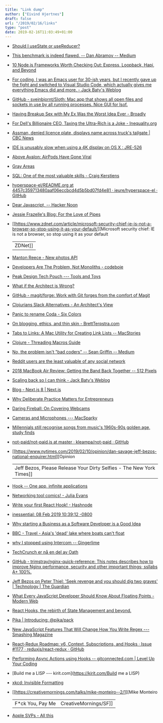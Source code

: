 ```yaml
---
title: "Link dump"
author: ["Eivind Hjertnes"]
draft: false
url: "/2019/02/16/links"
type: "post"
date: 2019-02-16T11:03:49+01:00
---
```


-   [Should
    I useState or useReducer?](https://kentcdodds.com/blog/should-i-usestate-or-usereducer)
-   [This
    benchmark is indeed flawed. -- Dan Abramov -- Medium](https://medium.com/@dan%5Fabramov/this-benchmark-is-indeed-flawed-c3d6b5b6f97f)
-   [10
    Node.js Frameworks Worth Checking Out: Express, Loopback, Hapi, and
    Beyond](https://medium.freecodecamp.org/10-node-js-frameworks-worth-checking-out-express-loopback-hapi-and-beyond-7b537b590f89)
-   [For
    coding, I was an Emacs user for 30-ish years, but I recently gave up
    the fight and switched to Visual Studio Code, which actually gives me
    everything Emacs did and more. - Jack Baty's Weblog](https://www.baty.blog/2019/for-coding-i-was-an-emacs-user-for-30-ish-years-but-i-recently-gave-up-the-fight-and-switched-to)
-   [GitHub - sveinbjornt/Sloth:
    Mac app that shows all open files and sockets in use by all running
    processes. Nice GUI for lsof.](https://github.com/sveinbjornt/Sloth)
-   [Having
    Breakup Sex with My Ex Was the Worst Idea Ever - Broadly](https://broadly.vice.com/en%5Fus/article/evep9j/should-you-have-breakup-sex-with-ex)
-   [For
    Dell's Billionaire CEO, Taxing the Ultra-Rich is a Joke -
    Inequality.org](https://inequality.org/great-divide/billionaire-ceo-taxing-rich-is-joke/)
-   [Assman,
    denied licence plate, displays name across truck's tailgate | CBC
    News](https://www.cbc.ca/news/canada/saskatchewan/dave-assman-sgi-vanity-licence-plate-1.5017377)
-   [IDE is unusably slow
    when using a 4K display on OS X : JRE-526](https://youtrack.jetbrains.com/issue/JRE-526)
-   [Above
    Avalon: AirPods Have Gone Viral](https://www.aboveavalon.com/notes/2019/2/11/airpods-have-gone-viral)
-   [Gray
    Areas](http://www.grayareas.xyz/2019/02/12/rare-black-panther.html)
-   [SQL:
    One of the most valuable skills - Craig Kerstiens](http://www.craigkerstiens.com/2019/02/12/sql-most-valuable-skill/)
-   [hyperspace-el/README.org
    at 4457c359713480aaf06eccbcd4d5b5bd07fd4e81 · ieure/hyperspace-el ·
    GitHub](https://github.com/ieure/hyperspace-el/blob/4457c359713480aaf06eccbcd4d5b5bd07fd4e81/README.org)
-   [Dear
    Javascript, -- Hacker Noon](https://hackernoon.com/dear-javascript-e52ab6b89dbb)
-   [Jessie
    Frazelle's Blog: For the Love of Pipes](https://blog.jessfraz.com/post/for-the-love-of-pipes/)
-   [[<https://www.zdnet.com/article/microsoft-security-chief-ie-is-not-a-browser-so-stop-using-it-as-your-default/>][Microsoft
    security chief: IE is not a browser, so stop using it as your default

    |         |
    |---------|
    | ZDNet]] |
-   [Manton
    Reece - New photos API](https://www.manton.org/2019/02/11/new-photos-api.html)
-   [Developers
    Are The Problem, Not Monoliths - codeboje](https://codeboje.de/developers-problem-not-monoliths/)
-   [Peak Design Tech
    Pouch --- Tools and Toys](http://toolsandtoys.net/peak-design-tech-pouch/)
-   [What
    if the Architect is Wrong?](https://www.yegor256.com/2019/01/15/what-if-architect-is-wrong.html)
-   [GitHub - magit/forge: Work with Git
    forges from the comfort of Magit](https://github.com/magit/forge/)
-   [Clojurians
    Slack Alternatives - An Architect's View](http://corfield.org/blog/2019/02/11/clojurians-slack-alternatives/)
-   [Panic to
    rename Coda - Six Colors](https://sixcolors.com/link/2019/02/panic-to-rename-coda/)
-   [On
    blogging, ethics, and thin skin - BrettTerpstra.com](http://brettterpstra.com/2019/02/13/on-blogging-ethics-and-thin-skin/)
-   [Tabs
    to Links: A Mac Utility for Creating Link Lists -- MacStories](https://www.macstories.net/reviews/tabs-to-links-a-mac-utility-for-creating-link-lists/)
-   [Clojure - Threading
    Macros Guide](https://clojure.org/guides/threading%5Fmacros)
-   [No,
    the problem isn't "bad coders" -- Sean Griffin -- Medium](https://medium.com/@sgrif/no-the-problem-isnt-bad-coders-ed4347810270)
-   [Reddit
    users are the least valuable of any social network](https://www.cnbc.com/2019/02/11/reddit-users-are-the-least-valuable-of-any-social-network.html)
-   [2018 MacBook
    Air Review: Getting the Band Back Together -- 512 Pixels](https://512pixels.net/2019/02/2018-macbook-air-review/)
-   [Scaling back
    so I can think - Jack Baty's Weblog](https://www.baty.blog/2019/scaling-back-so-i-can-think)
-   [Blog - Next.js 8 | Next.js](https://nextjs.org/blog/next-8)
-   [Why Deliberate Practice
    Matters for Entrepreneurs](https://www.entrepreneur.com/article/326343)
-   [Daring
    Fireball: On Covering Webcams](https://daringfireball.net/2019/02/on%5Fcovering%5Fwebcams)
-   [Cameras
    and Microphones --- MacSparky](https://www.macsparky.com/blog/2019/2/cameras-and-microphones)
-   [Millennials
    still recognise songs from music's 1960s-90s golden age, study finds](https://www.thejournal.ie/millennials-music-knowledge-1960s-4481978-Feb2019/)
-   [not-paid/not-paid.js
    at master · kleampa/not-paid · GitHub](https://github.com/kleampa/not-paid/blob/master/not-paid.js)
-   [[<https://www.nytimes.com/2019/02/10/opinion/dan-savage-jeff-bezos-national-enquirer.html>][Opinion

    |                                                                      |
    |----------------------------------------------------------------------|
    | Jeff Bezos, Please Release Your Dirty Selfies - The New York Times]] |
-   [Hook -- One app, infinite
    applications](https://hookproductivity.com/)
-   [Networking
    tool comics! - Julia Evans](https://jvns.ca/blog/2019/02/10/a-few-networking-tool-comics/)
-   [Write
    your first React Hook! - Hashnode](https://hashnode.com/post/write-your-first-react-hook-cjrt8lfci00aw18s1z8v9s06n)
-   [inessential:
    08 Feb 2019 10:39:12 -0800](http://inessential.com/2019/02/08/cheri%5Fbaker%5Fwrites%5Fabout%5Fspotify%5Fin%5Fsoci)
-   [Why
    starting a Business as a Software Developer is a Good Idea](https://www.zeroequalsfalse.press/2019/02/08/developer-business-startup/index.html)
-   [BBC -
    Travel - Asia's 'dead' lake where boats can't float](http://www.bbc.com/travel/story/20190207-asias-dead-lake-where-boats-cant-float)
-   [why
    I stopped using Intercom -- Gingerlime](https://blog.gingerlime.com/2019/why-i-stopped-using-intercom/)
-   [TechCrunch
    er nå en del av Oath](https://guce.oath.com/collectConsent?brandType=nonEu&.done=https://techcrunch.com/2019/02/08/spotify-will-now-suspend-or-terminate-accounts-it-finds-are-using-ad-blockers/?guccounter=1&sessionId=3%5Fcc-session%5F73ce42a1-820c-454c-bf7b-d1a35264c0a0&lang=&inline=false)
-   [GitHub -
    trimstray/nginx-quick-reference: This notes describes how to improve
    Nginx performance, security and other important things; ssllabs A+
    100%.](https://github.com/trimstray/nginx-quick-reference)
-   [Jeff
    Bezos on Peter Thiel: 'Seek revenge and you should dig two graves' |
    Technology | The Guardian](https://www.theguardian.com/technology/2016/jun/01/jeff-bezos-on-peter-thiel-seek-revenge-and-you-should-dig-two-graves)
-   [What
    Every JavaScript Developer Should Know About Floating Points - Modern
    Web](https://modernweb.com/what-every-javascript-developer-should-know-about-floating-points/)
-   [React
    Hooks, the rebirth of State Management and beyond.](https://blog.usejournal.com/react-hooks-the-rebirth-of-state-management-and-beyond-7d84f6026d87)
-   [Pika | Introducing:
    @pika/pack](<https://www.pikapkg.com/blog/introducing-pika-pack/>)
-   [New
    JavaScript Features That Will Change How You Write Regex --- Smashing
    Magazine](https://www.smashingmagazine.com/2019/02/regexp-features-regular-expressions/)
-   [React-Redux
    Roadmap: v6, Context, Subscriptions, and Hooks · Issue #1177 ·
    reduxjs/react-redux · GitHub](https://github.com/reduxjs/react-redux/issues/1177?utm%5Fsource=reactdigest&utm%5Fmedium=email&utm%5Fcampaign=featured)
-   [Performing
    Async Actions using Hooks -- gitconnected.com | Level Up Your Coding](https://levelup.gitconnected.com/performing-async-actions-using-hooks-e4da47293d8e)
-   [Build me a LISP ---
    kirit.com](https://kirit.com/Build me a LISP)
-   [xkcd: Invisible Formatting](https://xkcd.com/2109/)
-   [[<https://creativemornings.com/talks/mike-monteiro--2/1>][Mike Monteiro

    |                   |                       |
    |-------------------|-----------------------|
    | F\*ck You, Pay Me | CreativeMornings/SF]] |
-   [Apple SVPs - All
    this](https://leancrew.com/all-this/2019/02/apple-svps/)
